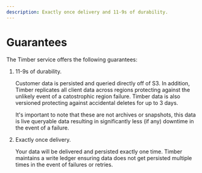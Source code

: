 ```yaml
---
description: Exactly once delivery and 11-9s of durability.
---
```

# Guarantees

The Timber service offers the following guarantees:

1. 11-9s of durability.

   Customer data is persisted and queried directly off of S3. In addition, Timber replicates all client data across regions protecting against the unlikely event of a catostrophic region failure. Timber data is also versioned protecting against accidental deletes for up to 3 days.

   It's important to note that these are not archives or snapshots, this data is live queryable data resulting in significantly less (if any) downtime in the event of a failure.

2. Exactly once delivery.

   Your data will be delivered and persisted exactly one time. Timber maintains a write ledger ensuring data does not get persisted multiple times in the event of failures or retries.
